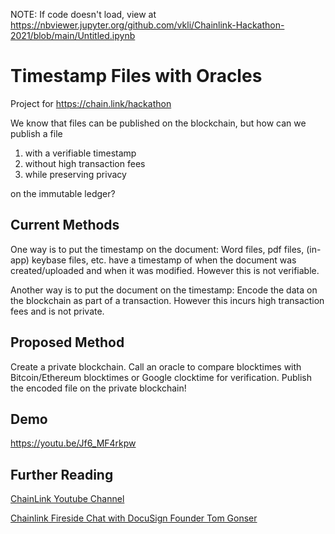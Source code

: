 NOTE: If code doesn't load, view at https://nbviewer.jupyter.org/github.com/vkli/Chainlink-Hackathon-2021/blob/main/Untitled.ipynb

# Timestamp Files with Oracles

Project for https://chain.link/hackathon

We know that files can be published on the blockchain, but how can we publish a file
1) with a verifiable timestamp
2) without high transaction fees
3) while preserving privacy

on the immutable ledger?

## Current Methods

One way is to put the timestamp on the document: 
Word files, pdf files, (in-app) keybase files, etc. have a timestamp of when the document was created/uploaded and when it was modified. However this is not verifiable.

Another way is to put the document on the timestamp: 
Encode the data on the blockchain as part of a transaction. However this incurs high transaction fees and is not private.

## Proposed Method

Create a private blockchain. Call an oracle to compare blocktimes with Bitcoin/Ethereum blocktimes or Google clocktime for verification. Publish the encoded file on the private blockchain!

## Demo

https://youtu.be/Jf6_MF4rkpw

## Further Reading
[ChainLink Youtube Channel](https://www.youtube.com/channel/UCnjkrlqaWEBSnKZQ71gdyFA)

[Chainlink Fireside Chat with DocuSign Founder Tom Gonser](https://youtu.be/SZ3iy_jYFS4)

